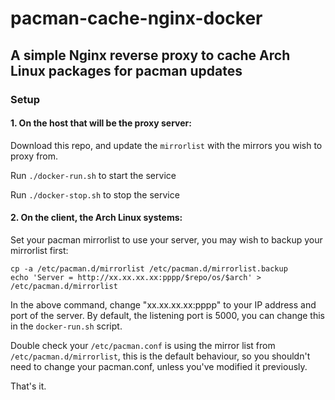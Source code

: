 # pacman-cache-nginx-docker

## A simple Nginx reverse proxy to cache Arch Linux packages for pacman updates

### Setup

#### 1. On the host that will be the proxy server:

Download this repo, and update the `mirrorlist` with the mirrors you wish to proxy from.

Run `./docker-run.sh` to start the service

Run `./docker-stop.sh` to stop the service

#### 2. On the client, the Arch Linux systems:

Set your pacman mirrorlist to use your server, you may wish to 
backup your mirrorlist first:

```
cp -a /etc/pacman.d/mirrorlist /etc/pacman.d/mirrorlist.backup
echo 'Server = http://xx.xx.xx.xx:pppp/$repo/os/$arch' > /etc/pacman.d/mirrorlist
```

In the above command, change "xx.xx.xx.xx:pppp" to your IP address and port of the server. By default, the listening port is 5000, you can change this in the `docker-run.sh` script.

Double check your `/etc/pacman.conf` is using the mirror list from `/etc/pacman.d/mirrorlist`, this is the default behaviour, so you shouldn't need to change your pacman.conf, unless you've modified it previously.


That's it.
